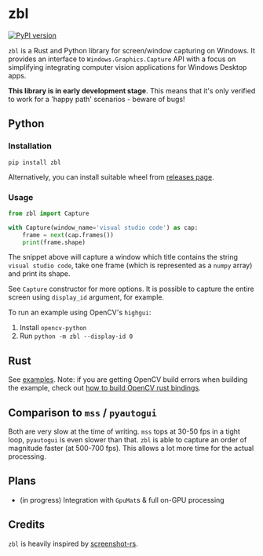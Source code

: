 # zbl

[![PyPI version](https://badge.fury.io/py/zbl.svg)](https://badge.fury.io/py/zbl)

`zbl` is a Rust and Python library for screen/window capturing on Windows. It provides an interface
to `Windows.Graphics.Capture` API with a focus on simplifying integrating computer vision applications for Windows Desktop apps.

**This library is in early development stage**. This means that it's only verified to work for a 'happy path'
scenarios - beware of bugs!

## Python

### Installation

`pip install zbl`

Alternatively, you can install suitable wheel from [releases page](https://github.com/modelflat/zbl/releases).

### Usage

```python
from zbl import Capture

with Capture(window_name='visual studio code') as cap:
    frame = next(cap.frames())
    print(frame.shape)
```

The snippet above will capture a window which title contains the string `visual studio code`, take one frame (which is represented as a `numpy` array) and print its shape.

See `Capture` constructor for more options. It is possible to capture the entire screen using `display_id` argument,
for example.

To run an example using OpenCV's `highgui`:

1. Install `opencv-python`
2. Run `python -m zbl --display-id 0`

## Rust

See [examples](https://github.com/modelflat/zbl/tree/master/zbl/examples).
Note: if you are getting OpenCV build errors when building the example, check out [how to build OpenCV rust bindings](https://github.com/twistedfall/opencv-rust#rust-opencv-bindings).

## Comparison to `mss` / `pyautogui`

Both are very slow at the time of writing. `mss` tops at 30-50 fps in a tight loop, `pyautogui` is
even slower than that. `zbl` is able to capture an order of magnitude faster (at 500-700 fps). This allows a lot more time for the actual processing.

## Plans

- (in progress) Integration with `GpuMat`s & full on-GPU processing

## Credits

`zbl` is heavily inspired by [screenshot-rs](https://github.com/robmikh/screenshot-rs).
